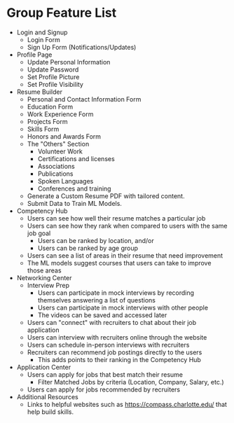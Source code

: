 # Group Feature List
- Login and Signup
  - Login Form
  - Sign Up Form (Notifications/Updates)
- Profile Page
  - Update Personal Information
  - Update Password
  - Set Profile Picture
  - Set Profile Visibility
- Resume Builder
  - Personal and Contact Information Form
  - Education Form
  - Work Experience Form
  - Projects Form
  - Skills Form
  - Honors and Awards Form
  - The "Others" Section
    - Volunteer Work
    - Certifications and licenses
    - Associations
    - Publications
    - Spoken Languages
    - Conferences and training
  - Generate a Custom Resume PDF with tailored content.
  - Submit Data to Train ML Models.
- Competency Hub
  - Users can see how well their resume matches a particular job
  - Users can see how they rank when compared to users with the same job goal
    - Users can be ranked by location, and/or
    - Users can be ranked by age group
  - Users can see a list of areas in their resume that need improvement
  - The ML models suggest courses that users can take to improve those areas
- Networking Center
  - Interview Prep
    - Users can participate in mock interviews by recording themselves answering a list of questions
    - Users can participate in mock interviews with other people
    - The videos can be saved and accessed later
  - Users can "connect" with recruiters to chat about their job application
  - Users can interview with recruiters online through the website
  - Users can schedule in-person interviews with recruiters
  - Recruiters can recommend job postings directly to the users
    - This adds points to their ranking in the Competency Hub
- Application Center
  - Users can apply for jobs that best match their resume
      - Filter Matched Jobs by criteria (Location, Company, Salary, etc.)
  - Users can apply for jobs recommended by recruiters
- Additional Resources
   - Links to helpful websites such as https://compass.charlotte.edu/ that help build skills.
